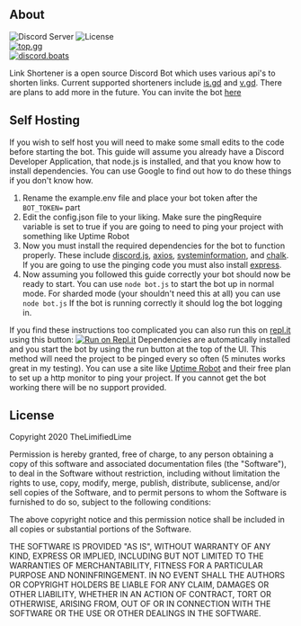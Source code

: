 ## About
![Discord Server](https://img.shields.io/badge/Discord-dsc.gg/sea-brightgreen?style=for-the-badge) 
![License](https://img.shields.io/badge/license-MIT-blue?style=for-the-badge)  
[![top.gg](https://top.gg/api/widget/755474829364428840.svg)](https://top.gg/bot/755474829364428840)  
[![discord.boats](https://discord.boats/api/widget/755474829364428840)](https://discord.boats/bot/755474829364428840)  

Link Shortener is a open source Discord Bot which uses various api's to shorten links. Current supported shorteners include [is.gd](https://is.gd) and [v.gd](https://v.gd). There are plans to add more in the future. You can invite the bot [here](https://dsc.gg/link)
## Self Hosting
If you wish to self host you will need to make some small edits to the code before starting the bot. This guide will assume you already have a Discord Developer Application, that node.js is installed, and that you know how to install dependencies. You can use Google to find out how to do these things if you don't know how.
1. Rename the example.env file and place your bot token after the `BOT_TOKEN=` part
2. Edit the config.json file to your liking. Make sure the pingRequire variable is set to true if you are going to need to ping your project with something like Uptime Robot
3. Now you must install the required dependencies for the bot to function properly.  These include [discord.js](https://www.npmjs.com/package/discord.js), [axios](https://www.npmjs.com/package/axios),  [systeminformation](https://www.npmjs.com/package/systeminformation), and [chalk](https://www.npmjs.com/package/chalk). If you are going to use the pinging code you must also install [express](https://www.npmjs.com/package/express).
5. Now assuming you followed this guide correctly your bot should now be ready to start. You can use `node bot.js` to start the bot up in normal mode. For sharded mode (your shouldn't need this at all) you can use `node bot.js` If the bot is running correctly it should log the bot logging in.

If you find these instructions too complicated you can also run this on [repl.it](https://repl.it) using this button:
[![Run on Repl.it](https://repl.it/badge/github/TheLimifiedLime/Link-Shortener-Bot)](https://repl.it/github/TheLimifiedLime/Link-Shortener-Bot)
Dependencies are automatically installed and you start the bot by using the run button at the top of the UI. This method will need the project to be pinged every so often (5 minutes works great in my testing). You can use a site like [Uptime Robot](https://uptimerobot.com) and their free plan to set up a http monitor to ping your project. If you cannot get the bot working there will be no support provided.
## License
Copyright 2020 TheLimifiedLime

Permission is hereby granted, free of charge, to any person obtaining a copy of this software and associated documentation files (the "Software"), to deal in the Software without restriction, including without limitation the rights to use, copy, modify, merge, publish, distribute, sublicense, and/or sell copies of the Software, and to permit persons to whom the Software is furnished to do so, subject to the following conditions:

The above copyright notice and this permission notice shall be included in all copies or substantial portions of the Software.

THE SOFTWARE IS PROVIDED "AS IS", WITHOUT WARRANTY OF ANY KIND, EXPRESS OR IMPLIED, INCLUDING BUT NOT LIMITED TO THE WARRANTIES OF MERCHANTABILITY, FITNESS FOR A PARTICULAR PURPOSE AND NONINFRINGEMENT. IN NO EVENT SHALL THE AUTHORS OR COPYRIGHT HOLDERS BE LIABLE FOR ANY CLAIM, DAMAGES OR OTHER LIABILITY, WHETHER IN AN ACTION OF CONTRACT, TORT OR OTHERWISE, ARISING FROM, OUT OF OR IN CONNECTION WITH THE SOFTWARE OR THE USE OR OTHER DEALINGS IN THE SOFTWARE.